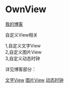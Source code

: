 # OwnView

[我的博客](http://blog.csdn.net/jinjin10086)

自定义View相关

1,自定义文字View <br/>
2,自定义图片View <br/>
3,自定义动态时钟 <br/>

详见博客部分：

[文字View](http://blog.csdn.net/jinjin10086/article/details/54947301) 
[图片View](http://blog.csdn.net/jinjin10086/article/details/54965622) 
[动态时钟](http://blog.csdn.net/jinjin10086/article/details/56675526) 

